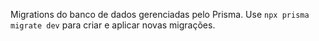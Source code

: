 Migrations do banco de dados gerenciadas pelo Prisma. Use `npx prisma migrate dev` para criar e aplicar novas migrações.
